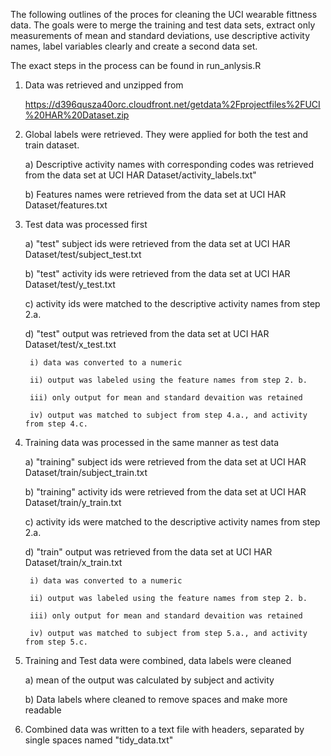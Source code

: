 
The following outlines of the proces for cleaning the UCI wearable fittness data.  The goals were to merge the training and test data sets, extract only measurements of mean and standard deviations,
	use descriptive activity names, label variables clearly and create a second data set. 

The exact steps in the process can be found in run_anlysis.R


1) Data was retrieved and unzipped from 

	https://d396qusza40orc.cloudfront.net/getdata%2Fprojectfiles%2FUCI%20HAR%20Dataset.zip


2) Global labels were retrieved.  They were applied for both the test and train dataset. 

	a) Descriptive activity names with corresponding codes was retrieved from the data set at UCI HAR Dataset/activity_labels.txt"

	b) Features names were retrieved from the data set at UCI HAR Dataset/features.txt

4) Test data was processed first

	a) "test" subject ids were retrieved from the data set at UCI HAR Dataset/test/subject_test.txt

	b) "test" activity ids were retrieved from the data set at UCI HAR Dataset/test/y_test.txt
	
	c) activity ids were matched to the descriptive activity names from step 2.a.
	
	d) "test" output was retrieved from the data set at UCI HAR Dataset/test/x_test.txt

		i) data was converted to a numeric

		ii) output was labeled using the feature names from step 2. b.

		iii) only output for mean and standard devaition was retained

		iv) output was matched to subject from step 4.a., and activity from step 4.c.		


5) Training data was processed in the same manner as test data

	a) "training" subject ids were retrieved from the data set at UCI HAR Dataset/train/subject_train.txt

	b) "training" activity ids were retrieved from the data set at UCI HAR Dataset/train/y_train.txt
	
	c) activity ids were matched to the descriptive activity names from step 2.a.
	
	d) "train" output was retrieved from the data set at UCI HAR Dataset/train/x_train.txt

		i) data was converted to a numeric

		ii) output was labeled using the feature names from step 2. b.

		iii) only output for mean and standard devaition was retained

		iv) output was matched to subject from step 5.a., and activity from step 5.c.		


6) Training and Test data were combined, data labels were cleaned
	
	a) mean of the output was calculated by subject and activity

	b) Data labels where cleaned to remove spaces and make more readable

7) Combined data was written to a text file with headers, separated by single spaces named "tidy_data.txt"
